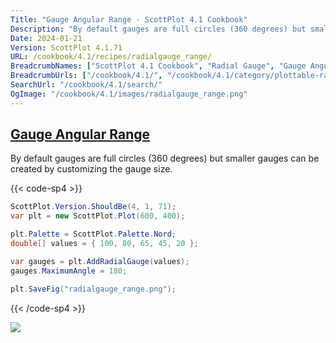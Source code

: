 ```yaml
---
Title: "Gauge Angular Range - ScottPlot 4.1 Cookbook"
Description: "By default gauges are full circles (360 degrees) but smaller gauges can be created by customizing the gauge size."
Date: 2024-01-21
Version: ScottPlot 4.1.71
URL: /cookbook/4.1/recipes/radialgauge_range/
BreadcrumbNames: ["ScottPlot 4.1 Cookbook", "Radial Gauge", "Gauge Angular Range"]
BreadcrumbUrls: ["/cookbook/4.1/", "/cookbook/4.1/category/plottable-radialgauge", "/cookbook/4.1/recipes/radialgauge_range/"]
SearchUrl: "/cookbook/4.1/search/"
OgImage: "/cookbook/4.1/images/radialgauge_range.png"
---
```


<h2><a id='gauge-angular-range' href='/cookbook/4.1/recipes/radialgauge_range/'>Gauge Angular Range</a></h2>

By default gauges are full circles (360 degrees) but smaller gauges can be created by customizing the gauge size.

{{< code-sp4 >}}

```cs
ScottPlot.Version.ShouldBe(4, 1, 71);
var plt = new ScottPlot.Plot(600, 400);

plt.Palette = ScottPlot.Palette.Nord;
double[] values = { 100, 80, 65, 45, 20 };

var gauges = plt.AddRadialGauge(values);
gauges.MaximumAngle = 180;

plt.SaveFig("radialgauge_range.png");
```

{{< /code-sp4 >}}

<img src='../../images/radialgauge_range.png' class='d-block mx-auto my-5' />


